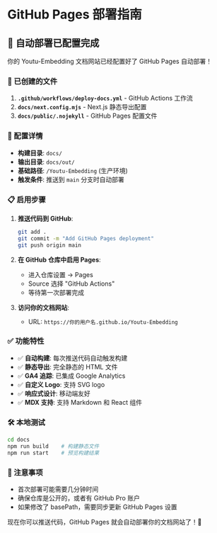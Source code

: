 # GitHub Pages 部署指南

## 🚀 自动部署已配置完成

你的 Youtu-Embedding 文档网站已经配置好了 GitHub Pages 自动部署！

### 📁 已创建的文件

1. **`.github/workflows/deploy-docs.yml`** - GitHub Actions 工作流
2. **`docs/next.config.mjs`** - Next.js 静态导出配置
3. **`docs/public/.nojekyll`** - GitHub Pages 配置文件

### 🔧 配置详情

- **构建目录**: `docs/`
- **输出目录**: `docs/out/`
- **基础路径**: `/Youtu-Embedding` (生产环境)
- **触发条件**: 推送到 `main` 分支时自动部署

### 📋 启用步骤

1. **推送代码到 GitHub**:
   ```bash
   git add .
   git commit -m "Add GitHub Pages deployment"
   git push origin main
   ```

2. **在 GitHub 仓库中启用 Pages**:
   - 进入仓库设置 → Pages
   - Source 选择 "GitHub Actions"
   - 等待第一次部署完成

3. **访问你的文档网站**:
   - URL: `https://你的用户名.github.io/Youtu-Embedding`

### ✅ 功能特性

- ✅ **自动构建**: 每次推送代码自动触发构建
- ✅ **静态导出**: 完全静态的 HTML 文件
- ✅ **GA4 追踪**: 已集成 Google Analytics
- ✅ **自定义 Logo**: 支持 SVG logo
- ✅ **响应式设计**: 移动端友好
- ✅ **MDX 支持**: 支持 Markdown 和 React 组件

### 🛠️ 本地测试

```bash
cd docs
npm run build    # 构建静态文件
npm run start    # 预览构建结果
```

### 📝 注意事项

- 首次部署可能需要几分钟时间
- 确保仓库是公开的，或者有 GitHub Pro 账户
- 如果修改了 basePath，需要同步更新 GitHub Pages 设置

现在你可以推送代码，GitHub Pages 就会自动部署你的文档网站了！🎊